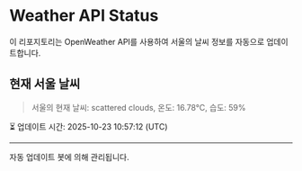 
# Weather API Status

이 리포지토리는 OpenWeather API를 사용하여 서울의 날씨 정보를 자동으로 업데이트합니다.

## 현재 서울 날씨
> 서울의 현재 날씨: scattered clouds, 온도: 16.78°C, 습도: 59%

⏳ 업데이트 시간: 2025-10-23 10:57:12 (UTC)

---
자동 업데이트 봇에 의해 관리됩니다.
